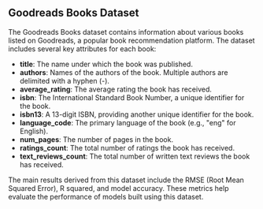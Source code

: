 ## Goodreads Books Dataset

The Goodreads Books dataset contains information about various books listed on Goodreads, a popular book recommendation platform. The dataset includes several key attributes for each book:

- **title**: The name under which the book was published.
- **authors**: Names of the authors of the book. Multiple authors are delimited with a hyphen (-).
- **average_rating**: The average rating the book has received.
- **isbn**: The International Standard Book Number, a unique identifier for the book.
- **isbn13**: A 13-digit ISBN, providing another unique identifier for the book.
- **language_code**: The primary language of the book (e.g., "eng" for English).
- **num_pages**: The number of pages in the book.
- **ratings_count**: The total number of ratings the book has received.
- **text_reviews_count**: The total number of written text reviews the book has received.

The main results derived from this dataset include the RMSE (Root Mean Squared Error), R squared, and model accuracy. These metrics help evaluate the performance of models built using this dataset.
